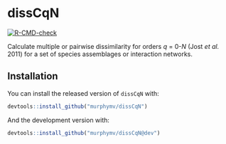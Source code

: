 
<!-- README.md is generated from README.Rmd. Please edit that file -->

# dissCqN

<!-- badges: start -->

[![R-CMD-check](https://github.com/murphymv/dissCqN/workflows/R-CMD-check/badge.svg)](https://github.com/murphymv/dissCqN/actions)

<!-- badges: end -->

Calculate multiple or pairwise dissimilarity for orders *q* = 0-*N*
(Jost *et al.* 2011) for a set of species assemblages or interaction
networks.

## Installation

<!-- You can install the released version of `dissCqN` from -->
<!-- [CRAN](https://CRAN.R-project.org) with: -->
<!-- ``` r -->
<!-- install.packages("dissCqN") -->
<!-- ``` -->

You can install the released version of `dissCqN` with:

``` r
devtools::install_github("murphymv/dissCqN")
```

And the development version with:

``` r
devtools::install_github("murphymv/dissCqN@dev")
```
